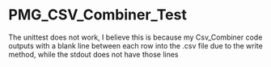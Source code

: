 # PMG_CSV_Combiner_Test

The unittest does not work, I believe this is because my Csv_Combiner code outputs with a blank line between each row into the .csv file due to the write method, while the stdout does not have those lines
